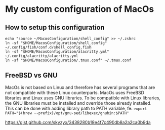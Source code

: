 # My custom configuration of MacOs

## How to setup this configuration

```shell
echo "source ~/MacosConfiguration/shell_config" >> ~/.zshrc
ln -sf "$HOME/MacosConfiguration/shell_config" ~/.config/fish/conf.d/shell_config.fish
ln -sf "$HOME/MacosConfiguration/alacritty.yml" ~/.config/alacritty/alacritty.yml
ln -sf "$HOME/MacosConfiguration/.tmux.conf" ~/.tmux.conf
```

## FreeBSD vs GNU

MacOs is not based on Linux and therefore has several programs that are not compatible with these Linux counterparts. MacOs uses FreeBSD libraries and Linux uses GNU libraries. To be compatible with Linux libraries, the GNU libraries must be installed and override those already installed. This can be done with adding library path to PATH variable, fe. `export PATH="$(brew --prefix)/opt/gnu-sed/libexec/gnubin:$PATH"`

https://gist.github.com/skyzyx/3438280b18e4f7c490db8a2a2ca0b9da
